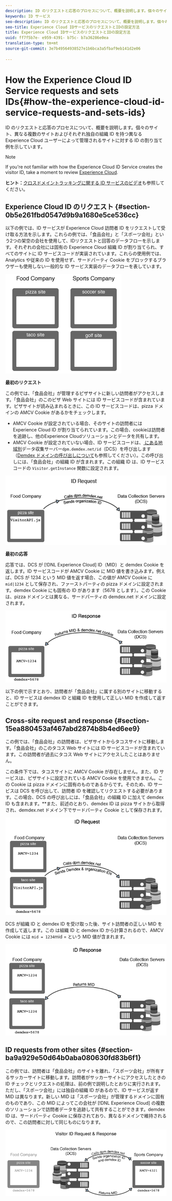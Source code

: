 ```yaml
---
description: ID のリクエストと応答のプロセスについて、概要を説明します。個々のサイト、異なる複数のサイトおよびそれぞれ独自の組織 ID を持つ異なる Experience Cloud ユーザーによって管理されるサイトに対する ID の割り当て例を示しています。
keywords: ID サービス
seo-description: ID のリクエストと応答のプロセスについて、概要を説明します。個々のサイト、異なる複数のサイトおよびそれぞれ独自の組織 ID を持つ異なる Experience Cloud ユーザーによって管理されるサイトに対する ID の割り当て例を示しています。
seo-title: Experience Cloud IDサービスのリクエストとIDの設定方法
title: Experience Cloud IDサービスのリクエストとIDの設定方法
uuid: ff7f5b7e- e959-4391- b75c- b7a36286e0ea
translation-type: tm+mt
source-git-commit: 3e7b49564938527e1b6bca3a5fbaf9eb141d2e06

---
```



# How the Experience Cloud ID Service requests and sets IDs{#how-the-experience-cloud-id-service-requests-and-sets-ids}

ID のリクエストと応答のプロセスについて、概要を説明します。個々のサイト、異なる複数のサイトおよびそれぞれ独自の組織 ID を持つ異なる Experience Cloud ユーザーによって管理されるサイトに対する ID の割り当て例を示しています。

>[!NOTE]
>
>If you&#39;re not familiar with how the Experience Cloud ID Service creates the visitor ID, take a moment to review [Experience Cloud](../introduction/cookies.md).

**ヒント：**[クロスドメイントラッキングに関する ID サービスのビデオ](https://helpx.adobe.com/marketing-cloud-core/kb/MCID/CrossDomain.html)も参照してください。

## Experience Cloud ID のリクエスト {#section-0b5e261fbd0547d9b9a1680e5ce536cc}

以下の例では、ID サービスが Experience Cloud 訪問者 ID をリクエストして受け取る方法を示します。これらの例では、「食品会社」と「スポーツ会社」という2つの架空の会社を使用して、IDリクエストと回答のデータフローを示します。それぞれの会社には固有の Experience Cloud 組織 ID が割り当てられ、すべてのサイトに ID サービスコードが実装されています。これらの使用例では、Analytics や従来の ID を使用せず、サードパーティ Cookie をブロックするブラウザーも使用しない一般的な ID サービス実装のデータフローを表しています。

![](assets/sample_sites.png)

**最初のリクエスト**

この例では、「食品会社」が管理するピザサイトに新しい訪問者がアクセスします。「食品会社」のこのピザ Web サイトには ID サービスコードが含まれています。ピザサイトが読み込まれるときに、この ID サービスコードは、pizza ドメインの AMCV Cookie があるかをチェックします。

* AMCV Cookie が設定されている場合、そのサイトの訪問者には Experience Cloud ID が割り当てられています。この場合、cookieは訪問者を追跡し、他のExperience Cloudソリューションとデータを共有します。
* AMCV Cookie が設定されていない場合、ID サービスコードは、[ にある地域別](https://marketing.adobe.com/resources/help/en_US/aam/?f=c_compcollect.html)データ収集サーバー`dpm.demdex.net/id`（DCS）を呼び出します（[Demdex ドメインの呼び出しについて](https://marketing.adobe.com/resources/help/en_US/aam/demdex-calls.html)も参照してください）。この呼び出しには、「食品会社」の組織 ID が含まれます。この組織 ID は、ID サービスコードの `Visitor.getInstance` 関数に設定されます。

![](assets/request1.png)

**最初の応答**

応答では、DCS が [!DNL Experience Cloud] ID（MID）と demdex Cookie を返します。ID サービスコードが AMCV Cookie に MID 値を書き込みます。例えば、DCS が 1234 という MID 値を返す場合、この値が AMCV Cookie に `mid|1234` として保存され、ファーストパーティの pizza ドメインに設定されます。demdex Cookie にも固有の ID があります（5678 とします）。この Cookie は、pizza ドメインとは異なる、サードパーティの demdex.net ドメインに設定されます。

![](assets/response1.png)

以下の例で示すとおり、訪問者が「食品会社」に属する別のサイトに移動すると、ID サービスは demdex ID と組織 ID を使用して正しい MID を作成して返すことができます。

## Cross-site request and response {#section-15ea880453af467abd2874b8b4ed6ee9}

この例では、「食品会社」の訪問者は、ピザサイトからタコスサイトに移動します。「食品会社」のこのタコス Web サイトには ID サービスコードが含まれています。この訪問者が過去にタコス Web サイトにアクセスしたことはありません。

この条件下では、タコスサイトに AMCV Cookie が存在しません。また、ID サービスは、ピザサイトに設定されている AMCV Cookie を使用できません。この Cookie は pizza ドメインに固有のものであるからです。そのため、ID サービスは DCS を呼び出して、訪問者 ID を確認してリクエストする必要があります。この場合、DCS の呼び出しには、「食品会社」の組織 ID に加えて demdex ID も含まれます。**また、前述のとおり、demdex ID は pizza サイトから取得され、demdex.net ドメイン下でサードパーティ Cookie として保存されます。

![](assets/request2.png)

DCS が組織 ID と demdex ID を受け取った後、サイト訪問者の正しい MID を作成して返します。この は組織 ID と demdex ID から計算されるので、AMCV Cookie には `mid = 1234`mid =   という MID 値が含まれます。

![](assets/response2.png)

## ID requests from other sites {#section-ba9a929e50d64b0aba080630fd83b6f1}

この例では、訪問者は「食品会社」のサイトを離れ、「スポーツ会社」が所有するサッカーサイトに移動します。訪問者がサッカーサイトにアクセスしたときの ID チェックとリクエストの処理は、前の例で説明したとおりに実行されます。ただし、「スポーツ会社」には独自の組織 ID があるので、ID サービスが返す MID は異なります。新しい MID は「スポーツ会社」が管理するドメインに固有のものであり、この MID によってこの会社が [!DNL Experience Cloud] の複数のソリューションで訪問者データを追跡して共有することができます。demdex ID は、サードパーティ Cookie に保存されており、異なるドメインで維持されるので、この訪問者に対して同じものになります。

![](assets/req_resp.png)

